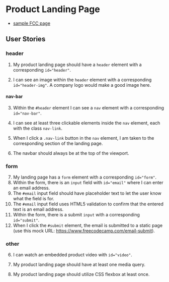 # Product Landing Page

* [sample FCC page](https://codepen.io/freeCodeCamp/full/RKRbwL)

## User Stories

### header

1. My product landing page should have a `header` element with a corresponding `id="header"`.

2. I can see an image within the `header` element with a corresponding `id="header-img"`. A company logo would make a good image here.

#### nav-bar

3. Within the `#header` element I can see a `nav` element with a corresponding `id="nav-bar"`.

4. I can see at least three clickable elements inside the `nav` element, each with the class `nav-link`.

5. When I click a `.nav-link` button in the `nav` element, I am taken to the corresponding section of the landing page.

13. The navbar should always be at the top of the viewport.

### form

7. My landing page has a `form` element with a corresponding `id="form"`.
8. Within the form, there is an `input` field with `id="email"` where I can enter an email address.
9. The `#email` input field should have placeholder text to let the user know what the field is for.
10. The `#email` input field uses HTML5 validation to confirm that the entered text is an email address.
11. Within the form, there is a submit `input` with a corresponding `id="submit"`.
12. When I click the `#submit` element, the email is submitted to a static page (use this mock URL: https://www.freecodecamp.com/email-submit).

### other

6. I can watch an embedded product video with `id="video"`.

14. My product landing page should have at least one media query.
15. My product landing page should utilize CSS flexbox at least once.